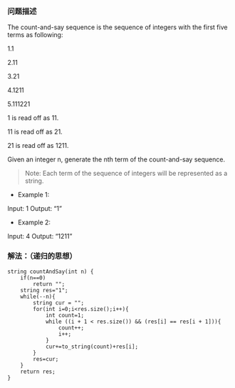 ### 问题描述

The count-and-say sequence is the sequence of integers with the first five terms as following: 

1.1 

2.11 

3.21 

4.1211 

5.111221 

1 is read off as 11. 

11 is read off as 21. 

21 is read off as 1211. 

Given an integer n, generate the nth term of the count-and-say sequence.  

>Note: Each term of the sequence of integers will be represented as a string.  

- Example 1:  

Input: 1    Output: “1” 

- Example 2:  

Input: 4    Output: “1211” 

### 解法：（递归的思想）

```
string countAndSay(int n) {
    if(n==0)
        return "";
    string res="1";
    while(--n){
        string cur = "";
        for(int i=0;i<res.size();i++){
            int count=1;
            while ((i + 1 < res.size()) && (res[i] == res[i + 1])){
                count++;    
                i++;
            }
            cur+=to_string(count)+res[i];
        }
        res=cur;
    }
    return res;
}
```
